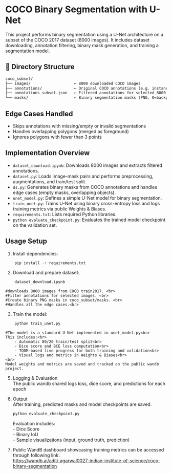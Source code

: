 # COCO Binary Segmentation with U-Net

This project performs binary segmentation using a U-Net architecture on a subset of the COCO 2017 dataset (8000 images). It includes dataset downloading, annotation filtering, binary mask generation, and training a segmentation model.

## 📂 Directory Structure
```bash
coco_subset/
├── images/                   ← 8000 downloaded COCO images
├── annotations/              ← Original COCO annotations (e.g. instances_train2017.json)
├── annotations_subset.json   ← Filtered annotations for selected 8000 images
└── masks/                    ← Binary segmentation masks (PNG, 0=background, 1=object)
```

## Edge Cases Handled
- Skips annotations with missing/empty or invalid segmentations<br>
- Handles overlapping polygons (merged as foreground)<br>
- Ignores polygons with fewer than 3 points<br>


## Implementation Overview

- `dataset_download.ipynb`: Downloads 8000 images and extracts filtered annotations.
- `dataset.py`: Loads image-mask pairs and performs preprocessing, augmentations, and train/test split.
- `ds.py`: Generates binary masks from COCO annotations and handles edge cases (empty masks, overlapping objects).
- `unet_model.py`: Defines a simple U-Net model for binary segmentation.
- `train_unet.py`: Trains U-Net using binary cross-entropy loss and logs training metrics via public Weights & Biases.
- `requirements.txt`: Lists required Python libraries.
- `python evaluate_checkpoint.py`: Evaluates the trained model checkpoint on the validation set.


## Usage Setup

1. Install dependencies:<br>
```bash
    pip install -r requirements.txt
```
2. Download and prepare dataset:<br>
```bash
    dataset_download.ipynb
```
    #downloads 8000 images from COCO train2017. <br>
    #Filter annotations for selected images. <br>
    #Create binary PNG masks in coco_subset/masks. <br>
    #Handles all the edge cases.<br>

3. Train the model:<br>
```bash
    python train_unet.py
```
    #The model is a standard U-Net implemented in unet_model.py<br>
    This includes:<br>
        - Automatic 80/20 train/test split<br>
        - Dice score and BCE loss computation<br>
        - TQDM-based live progress for both training and validation<br>
        - Visual logs and metrics in Weights & Biases<br>
    <br>
    Model weights and metrics are saved and tracked on the public wandb project.


5. Logging & Evaluation<br>
    The public wandb shared logs loss, dice score, and predictions for each epoch<br>

6. Output<br>
    After training, predicted masks and model checkpoints are saved. <br>
    ```bash
    python evaluate_checkpoint.py
    ```
    Evaluation includes:<br>
        - Dice Score<br>
        - Binary IoU<br>
        - Sample visualizations (input, ground truth, prediction)<br>

7. Public WandB dashboard showcasing training metrics can be accessed through following link:<br>
    https://wandb.ai/aditi-agarwal0027-indian-institute-of-science/coco-binary-segmentation


